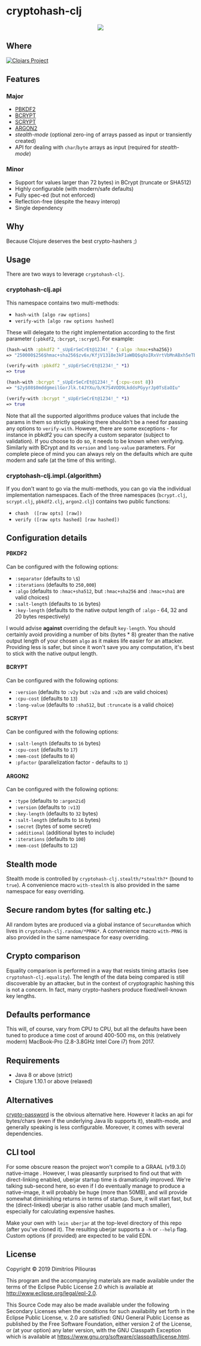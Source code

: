 # cryptohash-clj

<p align="center">
  <img src="https://media.kasperskydaily.com/wp-content/uploads/sites/92/2014/04/06043900/hash.jpg"/>
</p>

## Where

[![Clojars Project](https://clojars.org/cryptohash-clj/latest-version.svg)](https://clojars.org/cryptohash-clj)

## Features

### Major

- [PBKDF2](https://en.wikipedia.org/wiki/PBKDF2)
- [BCRYPT](https://en.wikipedia.org/wiki/Bcrypt)
- [SCRYPT](https://en.wikipedia.org/wiki/Scrypt)
- [ARGON2](https://en.wikipedia.org/wiki/Argon2)
- _stealth-mode_ (optional zero-ing of arrays passed as input or transiently created)
- API for dealing with `char`/`byte` arrays as input (required for _stealth-mode_)

### Minor

- Support for values larger than 72 bytes) in BCrypt (truncate or SHA512)
- Highly configurable (with modern/safe defaults)
- Fully spec-ed (but not enforced) 
- Reflection-free (despite the heavy interop)
- Single dependency

## Why
Because Clojure deserves the best crypto-hashers ;)

## Usage
There are two ways to leverage `cryptohash-clj`. 

### cryptohash-clj.api
This namespace contains two multi-methods:

- `hash-with [algo raw options]`
- `verify-with [algo raw options hashed]`

These will delegate to the right implementation according to the first parameter (`:pbkdf2`, `:bcrypt`, `:scrypt`). For example:

```clj
(hash-with :pbkdf2 "_sUpErSeCrEt@1234!_" {:algo :hmac+sha256})
=> "250000$256$hmac+sha256$zv6x/KfjV1318e3kF1aWBQ$qXoIRxVrtVbMnABxh5eTbDfszyc/O4uZIV8QPsLkyhE"

(verify-with :pbkdf2 "_sUpErSeCrEt@1234!_" *1)
=> true

(hash-with :bcrypt "_sUpErSeCrEt@1234!_" {:cpu-cost 8})
=> "$2y$08$0mddgmeilGorJlk.t4JYXu/b/K7S4VOD9LkddsPGyyrJp0TsEaOIu"

(verify-with :bcrypt "_sUpErSeCrEt@1234!_" *1)
=> true
```

Note that all the supported algorithms produce values that include the params in them so strictly speaking there shouldn't be a need
for passing any options to `verify-with`. However, there are some exceptions - for instance in pbkdf2 you can specify a custom separator 
(subject to validation). If you choose to do so, it needs to be known when verifying. Similarly with BCrypt and its 
`version` and `long-value` parameters. For complete piece of mind you can always rely on the defaults which are quite modern and safe 
(at the time of this writing).   

### cryptohash-clj.impl.{algorithm}
If you don't want to go via the multi-methods, you can go via the individual implementation namespaces.
Each of the three namespaces (`bcrypt.clj`, `scrypt.clj`, `pbkdf2.clj`, `argon2.clj`) contains two public functions:

- `chash  ([raw opts] [raw])` 
- `verify ([raw opts hashed] [raw hashed])`

## Configuration details

#### PBKDF2
Can be configured with the following options:

- `:separator`  (defaults to `\$`)
- `:iterations` (defaults to `250,000`)
- `:algo` (defaults to `:hmac+sha512`, but `:hmac+sha256` and `:hmac+sha1` are valid choices)
- `:salt-length` (defaults to `16` bytes)
- `:key-length` (defaults to the native output length of `:algo` - 64, 32 and 20 bytes respectively)

I would advise **against** overriding the default `key-length`.
You should certainly avoid providing a number of bits (bytes * 8) greater than the native output length of your chosen `algo` 
as it makes life easier for an attacker. Providing less is safer, but since it won't save you any computation, it's 
best to stick with the native output length.  

#### BCRYPT

Can be configured with the following options:

- `:version` (defaults to `:v2y` but `:v2a` and `:v2b` are valid choices) 
- `:cpu-cost` (defaults to `13`)
- `:long-value` (defaults to `:sha512`, but `:truncate` is a valid choice)

#### SCRYPT

Can be configured with the following options:

- `:salt-length` (defaults to `16` bytes)
- `:cpu-cost` (defaults to `17`) 
- `:mem-cost` (defaults to `8`)
- `:pfactor` (parallelization factor - defaults to `1`)

#### ARGON2

Can be configured with the following options:

- `:type` (defaults to `:argon2id`)
- `:version` (defaults to `:v13`)
- `:key-length` (defaults to `32` bytes)
- `:salt-length` (defaults to `16` bytes)
- `:secret` (bytes of some secret)
- `:additional` (additional bytes to include)
- `:iterations` (defaults to `100`) 
- `:mem-cost` (defaults to `12`)

## Stealth mode

Stealth mode is controlled by `cryptohash-clj.stealth/*stealth?*` (bound to `true`). 
A convenience macro `with-stealth` is also provided in the same namespace for easy overriding.

## Secure random bytes (for salting etc.)

All random bytes are produced via a global instance of `SecureRandom` which lives in `cryptohash-clj.random/*PRNG*`.
A convenience macro `with-PRNG` is also provided in the same namespace for easy overriding.

## Crypto comparison
Equality comparison is performed in a way that resists timing attacks (see `cryptohash-clj.equality`). 
The length of the data being compared is still discoverable by an attacker, but in the context of 
cryptographic hashing this is not a concern. In fact, many crypto-hashers produce fixed/well-known key lengths. 


## Defaults performance
This will, of course, vary from CPU to CPU, but all the defaults have been tuned to produce a time cost of around 400-500 ms,
on this (relatively modern) MacBook-Pro (2.8-3.8GHz Intel Core i7) from 2017.

## Requirements

- Java 8 or above (strict)
- Clojure 1.10.1 or above  (relaxed)

## Alternatives
[crypto-password](https://github.com/weavejester/crypto-password) is the obvious alternative here.
However it lacks an api for bytes/chars (even if the underlying Java lib supports it), stealth-mode, 
and generally speaking is less configurable. Moreover, it comes with several dependencies.
  
## CLI tool
For some obscure reason the project won't compile to a GRAAL (v19.3.0) native-image . However, I was pleasantly surprised to find out
that with direct-linking enabled, uberjar startup time is dramatically improved. We're talking sub-second here, so even if I do eventually
manage to produce a native-image, it will probably be huge (more than 50MB), and will provide somewhat diminishing returns 
in terms of startup. Sure, it will start fast, but the (direct-linked) uberjar is also rather usable (and much smaller), especially 
for calculating expensive hashes.

Make your own with `lein uberjar` at the top-level directory of this repo (after you've cloned it). 
The resulting uberjar supports a `-h` or `--help` flag. Custom options (if provided) are expected to be valid EDN. 

## License

Copyright © 2019 Dimitrios Piliouras

This program and the accompanying materials are made available under the
terms of the Eclipse Public License 2.0 which is available at
http://www.eclipse.org/legal/epl-2.0.

This Source Code may also be made available under the following Secondary
Licenses when the conditions for such availability set forth in the Eclipse
Public License, v. 2.0 are satisfied: GNU General Public License as published by
the Free Software Foundation, either version 2 of the License, or (at your
option) any later version, with the GNU Classpath Exception which is available
at https://www.gnu.org/software/classpath/license.html.
